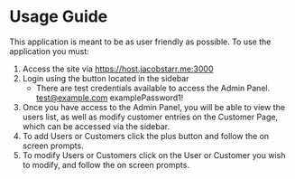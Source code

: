 # Usage Guide

This application is meant to be as user friendly as possible. To use the application you must:

1. Access the site via <https://host.jacobstarr.me:3000>
2. Login using the button located in the sidebar
   - There are test credentials available to access the Admin Panel. <test@example.com> examplePassword1!
3. Once you have access to the Admin Panel, you will be able to view the users list, as well as modify customer entries on the Customer Page, which can be accessed via the sidebar.
4. To add Users or Customers click the plus button and follow the on screen prompts.
5. To modify Users or Customers click on the User or Customer you wish to modify, and follow the on screen prompts.
